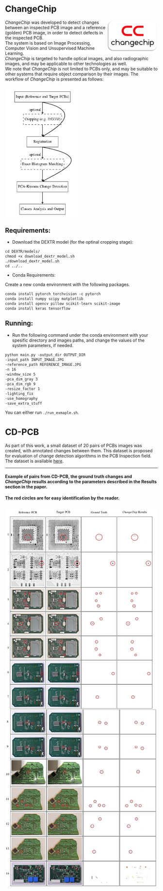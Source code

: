 # ChangeChip
<img align="right" width="170" src="CC_logo.png">

*ChangeChip* was developed to detect changes between an inspected PCB image and a reference (golden) PCB image, in order to detect defects in the inspected PCB.\
The system is based on Image Processing, Computer Vision and Unsupervised Machine Learning.\
*ChangeChip* is targeted to handle optical images, and also radiographic images, and may be applicable to other technologies as well.\
We note that *ChangeChip* is not limited to PCBs only, and may be suitable to other systems that require object comparison by their images.
The workflow of *ChangeChip* is presented as follows:

<img align="center" width="250" height="" src="workflow.PNG">

## Requirements:
- Download the DEXTR model (for the optinal cropping stage):
```
cd DEXTR/models/
chmod +x download_dextr_model.sh
./download_dextr_model.sh
cd ../..
```
- Conda Requirements:

Create a new conda environment with the following packages.
```
conda install pytorch torchvision -c pytorch
conda install numpy scipy matplotlib
conda install opencv pillow scikit-learn scikit-image
conda install keras tensorflow
```
## Running:
- Run the following command under the conda environment with your spesific directory and images paths, and change the values of the system parameters, if needed.
```
python main.py -output_dir OUTPUT_DIR 
-input_path INPUT_IMAGE.JPG 
-reference_path REFERENCE_IMAGE.JPG 
-n 16 
-window_size 5 
-pca_dim_gray 3
-pca_dim_rgb 9
-resize_factor 1
-lighting_fix
-use_homography
-save_extra_stuff
```
You can either run ```./run_exmaple.sh```.
# CD-PCB
As part of this work, a small dataset of 20 pairs of PCBs images was created, with annotated changes between them. This dataset is proposed for evaluation of change detection algorithms in the PCB Inspection field. The dataset is available [here](https://drive.google.com/file/d/1b1GFuKS88nKaH-Nfx2XmlhwulUxMwwBA/view?usp=sharing).

---

#### Example of pairs from CD-PCB, the ground truth changes and *ChangeChip* results according to the parameters described in the Results section in the paper. 
#### The red circles are for easy identification by the reader.

<img align="center" src="cd_pcb_results_a.jpg">
<img align="center" src="cd_pcb_results_b.jpg">
